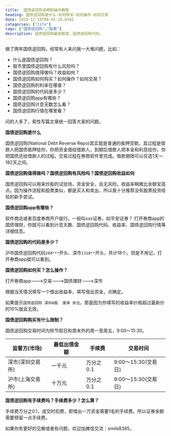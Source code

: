 ```yaml
---
title:  国债逆回购说明和操作教程
heading: 国债逆回购是什么-如何购买-如何操作-如何交易
date: 2019-12-10T08:45:29.039Z
categories: ["life"]
tags: ["国债逆回购","股票"]
description: 国债逆回购最低额度，国债逆回购代码。
---
```



做了两年国债逆回购，经常有人来问我一大堆问题，比如：
- 什么是国债逆回购？
- 股市里国债逆回购有什么风险吗？
- 国债逆回购值得做吗？收益如何？
- 国债逆回购如何购买？如何操作？如何交易？
- 国债逆回购的利率在哪查？
- 国债逆回购的代码是多少？
- 国债逆回购app有哪些？
- 国债逆回购计息天数怎么看？
- 国债逆回购行情在哪里看？


问的人多了，索性写篇文章统一回答大家的问题。

**国债逆回购是什么**

国债逆回购(National Debt  Reverse Repo)其实就是普通的抵押贷款。其过程是借款人把国债抵押给你，你把资金借给借款人，到期后借款人把本金和利息给你，你把国债还给借款人的过程。交易过程在券商软件里完成。借款期限可以任选1天～182天之间。

**国债逆回购值得做吗？国债逆回购有风险吗？国债逆回购收益如何**

国债逆回购可以用来炒股的试验场，资金安全，且无风险。收益率稍微比余额宝高点。因为操作流程和股票类似，都是买入和卖出，所以我十分推荐没有股票投资经验的新手尝试。

**国债逆回购app有哪些？**

软件商店或者百度券商开户就行。一般叫xxx证券，如平安证券？
打开券商app的国债理财，你就可以看到计息天数、国债逆回购代码、收益率、国债逆回购行情等详细信息。


**国债逆回购的代码是多少？**

沪市国债逆回购代码`204***`开头、深市`1318**`开头，共计18个。但是不用记，打开券商app就可以看到。


**国债逆回购如何买？怎么操作？**

打开券商app--->交易--->国债理财--->深市

根据当天情况填写一个借出收益率，填写借出资金，点确定。

如果提示`国债逆回购 深圳A股  废单 非法`，那是因为你填写的收益率价格超过最新价的10%就会无效。

**国债逆回购购买有什么限制？**

国债逆回购交易时间为除节假日和周末外的周一至周五，9:00～15:30。

| 监督方(市场)   | 最低出借金额 | 手续费 | 交易时间 |
| ------ | ------------ | ------ | -------- |
| 深市(深圳交易所) | 一千元  |  万分之0.1 |  9:00～15:30(交易日)       |
| 沪市(上海交易所) | 十万元  |  万分之0.1 |  9:00～15:30(交易日)       |


**国债逆回购有手续费吗？手续费多少？怎么算？**

手续费万分之0.1，成交时扣费，即借出一万资金需要1毛的手续费。所以证券余额需要预留一点手续费。


如果你有更好的见解或者有问题，欢迎加微信交流：smile8365。
